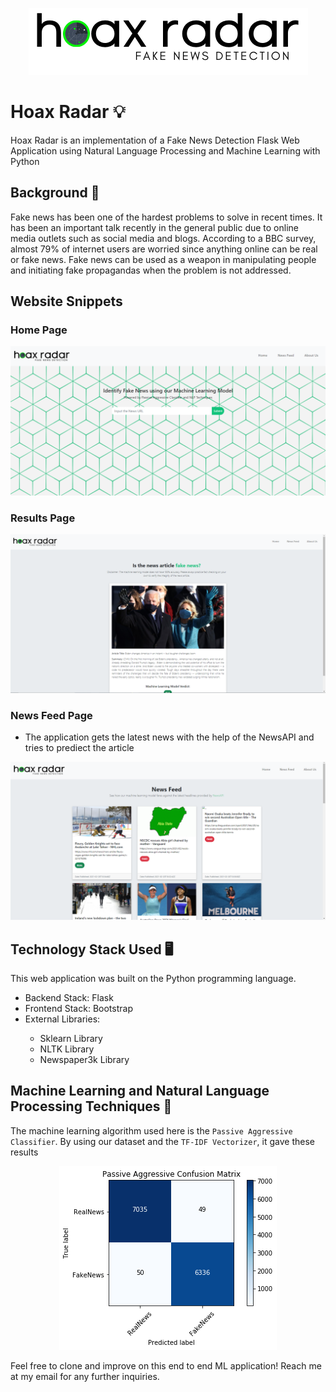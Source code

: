 
<p align="center"> 
<img src="/static/assets/logo.png" class="center">
</p>

# Hoax Radar  :bulb:
Hoax Radar is an implementation of a Fake News Detection Flask Web Application using Natural Language Processing and Machine Learning with Python

## Background  :newspaper:
Fake news has been one of the hardest problems to solve in recent times. It has been an important talk recently in the general public due to online media outlets such as social media and blogs. According to a BBC survey, almost 79% of internet users are worried since anything online can be real or fake news. Fake news can be used as a weapon in manipulating people and initiating fake propagandas when the problem is not addressed.

## Website Snippets
### Home Page 
![](/static/assets/page1.PNG)
### Results Page
![](/static/assets/page2.PNG)
### News Feed Page
- The application gets the latest news with the help of the NewsAPI and tries to prediect the article 

![](/static/assets/page3.png)


## Technology Stack Used :desktop_computer:
This web application was built on the Python programming language.
<ul>
    <li>Backend Stack: Flask</li>
    <li>Frontend Stack: Bootstrap</li>
    <li>External Libraries:</li>
        <ul>
            <li>Sklearn Library</li>
            <li>NLTK Library</li>
            <li>Newspaper3k Library</li>
        </ul>
</ul>

## Machine Learning and Natural Language Processing Techniques :mage:
 The machine learning algorithm used here is the `Passive Aggressive Classifier`. By using our dataset and the `TF-IDF Vectorizer`, it gave these results
<p align="center"> 
<img src="/static/assets/matrix.png" class="center">
</p>

Feel free to clone and improve on this end to end ML application!
Reach me at my email for any further inquiries.











